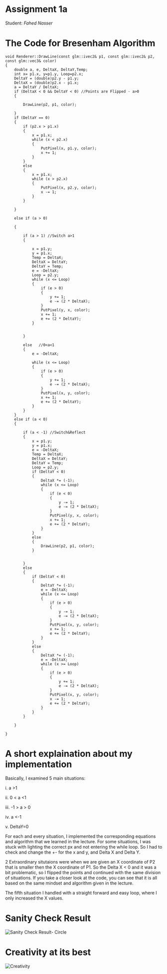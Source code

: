 Assignment 1a
=============

Student: *Fahed Nasser*


The Code for Bresenham Algorithm
================================

    void Renderer::DrawLine(const glm::ivec2& p1, const glm::ivec2& p2, const glm::vec3& color)
    {
        double a, e, DeltaX, DeltaY,Temp;
        int x= p1.x, y=p1.y, Loop=p2.x;
        DeltaY = (double)p2.y - p1.y;
        DeltaX = (double)p2.x - p1.x;
        a = DeltaY / DeltaX;
        if (DeltaX < 0 && DeltaY < 0) //Points are Flipped - a>0 
        {

            DrawLine(p2, p1, color);

        }
        if (DeltaY == 0)
        {
            if (p2.x > p1.x)
            {
                x = p1.x;
                while (x < p2.x)
                {
                    PutPixel(x, p1.y, color);
                    x += 1;
                }
            }
            else
            {
                x = p1.x;
                while (x > p2.x)
                {
                    PutPixel(x, p2.y, color);
                    x -= 1;
                }
            }

        }

        else if (a > 0)

        {
            
            if (a > 1) //Switch a>1
            {

                x = p1.y;
                y = p1.x;
                Temp = DeltaX;
                DeltaX = DeltaY;
                DeltaY = Temp;
                e = -DeltaX;
                Loop = p2.y;
                while (x <= Loop)
                {
                    if (e > 0)
                    {
                        y += 1;
                        e -= (2 * DeltaX);
                    }
                    PutPixel(y, x, color);
                    x += 1;
                    e += (2 * DeltaY);
                }

                
            }

            else   //0<a<1
            { 
                e = -DeltaX;

                while (x <= Loop)
                {
                    if (e > 0)
                    {
                        y += 1;
                        e -= (2 * DeltaX);
                    }
                    PutPixel(x, y, color);
                    x += 1;
                    e += (2 * DeltaY);
                }
            }
        }
        else if (a < 0)
        {
            
            if (a < -1) //Switch&Reflect
            {
                x = p1.y;
                y = p1.x;
                e = -DeltaX;
                Temp = DeltaX;
                DeltaX = DeltaY;
                DeltaY = Temp;
                Loop = p2.y;
                if (DeltaY < 0)
                {
                    DeltaX *= (-1);
                    while (x <= Loop)
                    {
                        if (e < 0)
                        {
                            y -= 1;
                            e -= (2 * DeltaX);
                        }
                        PutPixel(y, x, color);
                        x += 1;
                        e += (2 * DeltaY);
                    }
                }
                else
                {
                    DrawLine(p2, p1, color);
                }
                
                
            }
            else
            {
                if (DeltaY < 0)
                {
                    DeltaY *= (-1);
                    e = -DeltaX;
                    while (x <= Loop)
                    {
                        if (e > 0)
                        {
                            y -= 1;
                            e -= (2 * DeltaX);
                        }
                        PutPixel(x, y, color);
                        x += 1;
                        e += (2 * DeltaY);
                    }
                }
                else
                {
                    DeltaX *= (-1);
                    e = -DeltaX;
                    while (x >= Loop)
                    {
                        if (e > 0)
                        {
                            y += 1;
                            e -= (2 * DeltaX);
                        }
                        PutPixel(x, y, color);
                        x -= 1;
                        e += (2 * DeltaY);
                    }
                }
            }
        
        }

    }

A short explaination about my implementation
============================================

Basically, I examined 5 main situations:

i. a &gt;1

ii. 0 &lt; a &lt;1

iii. -1 &gt; a &gt; 0

iv. a &lt;-1

v. DeltaY=0

For each and every situation, I implemented the corresponding equations and algorithm that we learned in the lecture.
For some situations, I was stuck with lighting the correct px and not entering the while loop. So I had to check and change the +- for the x and y, and Delta X and Delta Y.

2 Extraordinary situtaions were when we are given an X coordinate of P2 that is smaller then the X coordinate of P1. So the Delta X &lt; 0 and it was a bit problematic, so I flipped the points and continued with the same division of situations.
If you take a closer look at the code, you can see that it is all based on the same mindset and algorithm given in the lecture.

The fifth situation I handled with a straight forward and easy loop, where I only increased the X values.

Sanity Check Result
===================

![Sanity Check Result- Circle](https://github.com/HaifaGraphicsCourses/computergraphics2021-fahed-nasser/blob/master/Pictures/Circle.jpg)

Creativity at its best
======================

![Creativity](https://github.com/HaifaGraphicsCourses/computergraphics2021-fahed-nasser/blob/master/Pictures/Creative.jpg)
